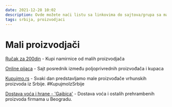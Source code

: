 ```yaml
---
date: 2021-12-28 10:02
description: Ovde možete naći listu sa linkovima do sajtova/grupa sa malim proizvodjačima u Srbiji 
tags: srbija, proizvodjaci
---
```

# Mali proizvodjači

[Ručak za 200din](https://rucakza200dinara.com/mali-proizvodaci-hrane-u-srbiji/) - Kupi namirnice od malih proizvodjača  

[Online pijaca](https://ponovoradipijaca.com/) - Sajt posrednik između poljoprivrednih proizvođača i kupaca  

[Kupujmo.rs](http://kupujmo.rs/) - Svaki dan predstavljamo male proizvođače vrhunskih proizvoda iz Srbije. #KupujmoIzSrbije  

[Dostava voća i hrane - 'Gajbica'](http://www.gajbica.rs/) - Dostava voća i ostalih prehrambenih proizvoda firmama u Beogradu.
